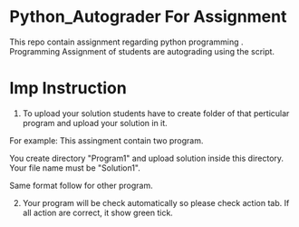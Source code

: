 # Python_Autograder For Assignment
This repo contain assignment regarding python programming . Programming Assignment of students are autograding using the script.

# Imp Instruction

1. To upload your solution students have to create folder of that perticular program and upload your solution in it.

For example: This assingment contain two program.

You create directory "Program1" and upload solution inside this directory. Your file name must be "Solution1".

Same format follow for other program.

2. Your program will be check automatically so please check action tab. If all action are correct, it show green tick.
